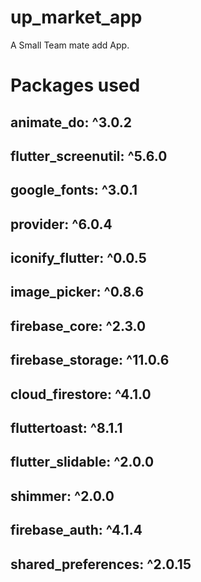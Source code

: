 # up_market_app

A Small Team mate add App.

# Packages used

  ## animate_do: ^3.0.2
  ## flutter_screenutil: ^5.6.0
  ## google_fonts: ^3.0.1
  ## provider: ^6.0.4
  ## iconify_flutter: ^0.0.5
  ## image_picker: ^0.8.6
  ## firebase_core: ^2.3.0
  ## firebase_storage: ^11.0.6
  ## cloud_firestore: ^4.1.0
  ## fluttertoast: ^8.1.1
  ## flutter_slidable: ^2.0.0
  ## shimmer: ^2.0.0
  ## firebase_auth: ^4.1.4
  ## shared_preferences: ^2.0.15
